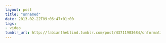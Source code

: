 ```yaml
---
layout: post
title: "unnamed"
date: 2013-02-22T09:06:47+01:00
tags:
- video
tumblr_url: http://fabiantheblind.tumblr.com/post/43711903684/onformative-saz-some-first-tests-using-the-leap
---
```

